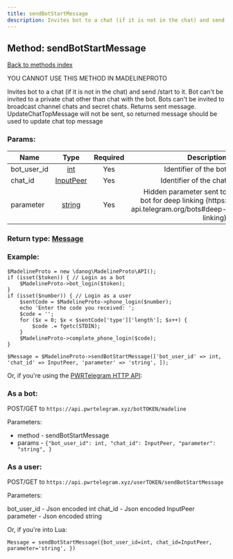 ```yaml
---
title: sendBotStartMessage
description: Invites bot to a chat (if it is not in the chat) and send /start to it. Bot can't be invited to a private chat other than chat with the bot. Bots can't be invited to broadcast channel chats and secret chats. Returns sent message. UpdateChatTopMessage will not be sent, so returned message should be used to update chat top message
---
```

## Method: sendBotStartMessage  
[Back to methods index](index.md)


YOU CANNOT USE THIS METHOD IN MADELINEPROTO


Invites bot to a chat (if it is not in the chat) and send /start to it. Bot can't be invited to a private chat other than chat with the bot. Bots can't be invited to broadcast channel chats and secret chats. Returns sent message. UpdateChatTopMessage will not be sent, so returned message should be used to update chat top message

### Params:

| Name     |    Type       | Required | Description |
|----------|:-------------:|:--------:|------------:|
|bot\_user\_id|[int](../types/int.md) | Yes|Identifier of the bot|
|chat\_id|[InputPeer](../types/InputPeer.md) | Yes|Identifier of the chat|
|parameter|[string](../types/string.md) | Yes|Hidden parameter sent to bot for deep linking (https: api.telegram.org/bots#deep-linking)|


### Return type: [Message](../types/Message.md)

### Example:


```
$MadelineProto = new \danog\MadelineProto\API();
if (isset($token)) { // Login as a bot
    $MadelineProto->bot_login($token);
}
if (isset($number)) { // Login as a user
    $sentCode = $MadelineProto->phone_login($number);
    echo 'Enter the code you received: ';
    $code = '';
    for ($x = 0; $x < $sentCode['type']['length']; $x++) {
        $code .= fgetc(STDIN);
    }
    $MadelineProto->complete_phone_login($code);
}

$Message = $MadelineProto->sendBotStartMessage(['bot_user_id' => int, 'chat_id' => InputPeer, 'parameter' => 'string', ]);
```

Or, if you're using the [PWRTelegram HTTP API](https://pwrtelegram.xyz):

### As a bot:

POST/GET to `https://api.pwrtelegram.xyz/botTOKEN/madeline`

Parameters:

* method - sendBotStartMessage
* params - `{"bot_user_id": int, "chat_id": InputPeer, "parameter": "string", }`



### As a user:

POST/GET to `https://api.pwrtelegram.xyz/userTOKEN/sendBotStartMessage`

Parameters:

bot_user_id - Json encoded int
chat_id - Json encoded InputPeer
parameter - Json encoded string



Or, if you're into Lua:

```
Message = sendBotStartMessage({bot_user_id=int, chat_id=InputPeer, parameter='string', })
```

